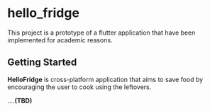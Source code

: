 # hello_fridge


This project is a prototype of a flutter application that have been implemented
for academic reasons.

## Getting Started

**HelloFridge** is cross-platform application that aims to save food by encouraging the user to cook
using the leftovers.

....**(TBD)**

